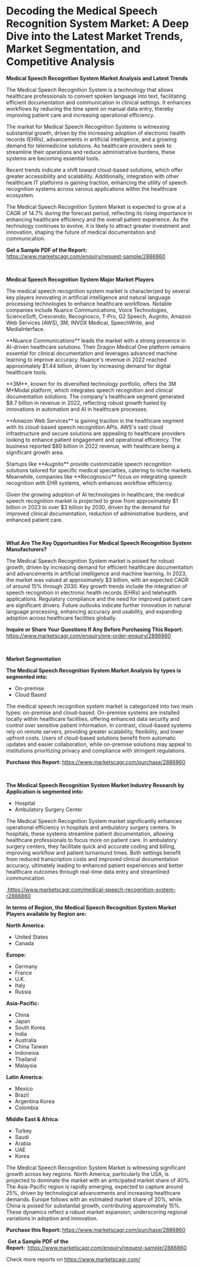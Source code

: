 <p><h1>Decoding the Medical Speech Recognition System Market: A Deep Dive into the Latest Market Trends, Market Segmentation, and Competitive Analysis</h1></p><p><strong>Medical Speech Recognition System Market Analysis and Latest Trends</strong></p>
<p><p>The Medical Speech Recognition System is a technology that allows healthcare professionals to convert spoken language into text, facilitating efficient documentation and communication in clinical settings. It enhances workflows by reducing the time spent on manual data entry, thereby improving patient care and increasing operational efficiency. </p><p>The market for Medical Speech Recognition Systems is witnessing substantial growth, driven by the increasing adoption of electronic health records (EHRs), advancements in artificial intelligence, and a growing demand for telemedicine solutions. As healthcare providers seek to streamline their operations and reduce administrative burdens, these systems are becoming essential tools. </p><p>Recent trends indicate a shift toward cloud-based solutions, which offer greater accessibility and scalability. Additionally, integration with other healthcare IT platforms is gaining traction, enhancing the utility of speech recognition systems across various applications within the healthcare ecosystem. </p><p>The Medical Speech Recognition System Market is expected to grow at a CAGR of 14.7% during the forecast period, reflecting its rising importance in enhancing healthcare efficiency and the overall patient experience. As the technology continues to evolve, it is likely to attract greater investment and innovation, shaping the future of medical documentation and communication.</p></p>
<p><strong>Get a Sample PDF of the Report:&nbsp;</strong> <a href="https://www.marketscagr.com/enquiry/request-sample/2886860?utm_campaign=3432&utm_medium=2&utm_source=Github&utm_content=ia&utm_term=13032025&utm_id=medical-speech-recognition-system">https://www.marketscagr.com/enquiry/request-sample/2886860</a></p>
<p>&nbsp;</p>
<p><strong>Medical Speech Recognition System Major Market Players</strong></p>
<p><p>The medical speech recognition system market is characterized by several key players innovating in artificial intelligence and natural language processing technologies to enhance healthcare workflows. Notable companies include Nuance Communications, Voice Technologies, ScienceSoft, Crescendo, Recognosco, T-Pro, G2 Speech, Augnito, Amazon Web Services (AWS), 3M, INVOX Medical, SpeechWrite, and MediaInterface.</p><p>**Nuance Communications** leads the market with a strong presence in AI-driven healthcare solutions. Their Dragon Medical One platform remains essential for clinical documentation and leverages advanced machine learning to improve accuracy. Nuance's revenue in 2022 reached approximately $1.44 billion, driven by increasing demand for digital healthcare tools.</p><p>**3M**, known for its diversified technology portfolio, offers the 3M M*Modal platform, which integrates speech recognition and clinical documentation solutions. The company's healthcare segment generated $8.7 billion in revenue in 2022, reflecting robust growth fueled by innovations in automation and AI in healthcare processes.</p><p>**Amazon Web Services** is gaining traction in the healthcare segment with its cloud-based speech recognition APIs. AWS's vast cloud infrastructure and secure solutions are appealing to healthcare providers looking to enhance patient engagement and operational efficiency. The business reported $80 billion in 2022 revenue, with healthcare being a significant growth area.</p><p>Startups like **Augnito** provide customizable speech recognition solutions tailored for specific medical specialties, catering to niche markets. Meanwhile, companies like **Recognosco** focus on integrating speech recognition with EHR systems, which enhances workflow efficiency.</p><p>Given the growing adoption of AI technologies in healthcare, the medical speech recognition market is projected to grow from approximately $1 billion in 2023 to over $3 billion by 2030, driven by the demand for improved clinical documentation, reduction of administrative burdens, and enhanced patient care.</p></p>
<p>&nbsp;</p>
<p><strong>What Are The Key Opportunities For Medical Speech Recognition System Manufacturers?</strong></p>
<p><p>The Medical Speech Recognition System market is poised for robust growth, driven by increasing demand for efficient healthcare documentation and advancements in artificial intelligence and machine learning. In 2023, the market was valued at approximately $3 billion, with an expected CAGR of around 15% through 2030. Key growth trends include the integration of speech recognition in electronic health records (EHRs) and telehealth applications. Regulatory compliance and the need for improved patient care are significant drivers. Future outlooks indicate further innovation in natural language processing, enhancing accuracy and usability, and expanding adoption across healthcare facilities globally.</p></p>
<p><strong>Inquire or Share Your Questions If Any Before Purchasing This Report:</strong> <a href="https://www.marketscagr.com/enquiry/pre-order-enquiry/2886860?utm_campaign=3432&utm_medium=2&utm_source=Github&utm_content=ia&utm_term=13032025&utm_id=medical-speech-recognition-system">https://www.marketscagr.com/enquiry/pre-order-enquiry/2886860</a></p>
<p>&nbsp;</p>
<p><strong>Market Segmentation</strong></p>
<p><strong>The Medical Speech Recognition System Market Analysis by types is segmented into:</strong></p>
<p><ul><li> On-premise</li><li>Cloud Based </li></ul></p>
<p><p>The medical speech recognition system market is categorized into two main types: on-premise and cloud-based. On-premise systems are installed locally within healthcare facilities, offering enhanced data security and control over sensitive patient information. In contrast, cloud-based systems rely on remote servers, providing greater scalability, flexibility, and lower upfront costs. Users of cloud-based solutions benefit from automatic updates and easier collaboration, while on-premise solutions may appeal to institutions prioritizing privacy and compliance with stringent regulations.</p></p>
<p><strong>Purchase this Report:&nbsp;</strong><a href="https://www.marketscagr.com/purchase/2886860?utm_campaign=3432&utm_medium=2&utm_source=Github&utm_content=ia&utm_term=13032025&utm_id=medical-speech-recognition-system">https://www.marketscagr.com/purchase/2886860</a></p>
<p>&nbsp;</p>
<p><strong>The Medical Speech Recognition System Market Industry Research by Application is segmented into:</strong></p>
<p><ul><li> Hospital</li><li>Ambulatory Surgery Center </li></ul></p>
<p><p>The Medical Speech Recognition System market significantly enhances operational efficiency in hospitals and ambulatory surgery centers. In hospitals, these systems streamline patient documentation, allowing healthcare professionals to focus more on patient care. In ambulatory surgery centers, they facilitate quick and accurate coding and billing, improving workflow and patient turnaround times. Both settings benefit from reduced transcription costs and improved clinical documentation accuracy, ultimately leading to enhanced patient experiences and better healthcare outcomes through real-time data entry and streamlined communication.</p></p>
<p><a href="https://www.marketscagr.com/medical-speech-recognition-system-r2886860?utm_campaign=3432&utm_medium=2&utm_source=Github&utm_content=ia&utm_term=13032025&utm_id=medical-speech-recognition-system">&nbsp;https://www.marketscagr.com/medical-speech-recognition-system-r2886860</a></p>
<p><strong>In terms of Region, the Medical Speech Recognition System Market Players available by Region are:</strong></p>
<p>
    <p> <strong> North America: </strong>
        <ul>
            <li>United States</li>
            <li>Canada</li>
        </ul>
        </p> 
    <p> <strong> Europe: </strong>
        <ul>
            <li>Germany</li>
            <li>France</li>
            <li>U.K.</li>
            <li>Italy</li>
            <li>Russia</li>
        </ul>
        </p> 
    <p> <strong> Asia-Pacific: </strong>
        <ul>
            <li>China</li>
            <li>Japan</li>
            <li>South Korea</li>
            <li>India</li>
            <li>Australia</li>
            <li>China Taiwan</li>
            <li>Indonesia</li>
            <li>Thailand</li>
            <li>Malaysia</li>
        </ul>
        </p> 
    <p> <strong> Latin America: </strong>
        <ul>
            <li>Mexico</li>
            <li>Brazil</li>
            <li>Argentina Korea</li>
            <li>Colombia</li>
        </ul>
        </p> 
    <p> <strong> Middle East & Africa: </strong>
        <ul>
            <li>Turkey</li>
            <li>Saudi</li>
            <li>Arabia</li>
            <li>UAE</li>
            <li>Korea</li>
        </ul>
    </p>
    </p>
<p><p>The Medical Speech Recognition System Market is witnessing significant growth across key regions. North America, particularly the USA, is projected to dominate the market with an anticipated market share of 40%. The Asia-Pacific region is rapidly emerging, expected to capture around 25%, driven by technological advancements and increasing healthcare demands. Europe follows with an estimated market share of 20%, while China is poised for substantial growth, contributing approximately 15%. These dynamics reflect a robust market expansion, underscoring regional variations in adoption and innovation.</p></p>
<p><strong>Purchase this Report: </strong><a href="https://www.marketscagr.com/purchase/2886860?utm_campaign=3432&utm_medium=2&utm_source=Github&utm_content=ia&utm_term=13032025&utm_id=medical-speech-recognition-system">https://www.marketscagr.com/purchase/2886860</a></p>
<p>&nbsp;<strong>Get a Sample PDF of the Report:&nbsp;&nbsp;</strong><a href="https://www.marketscagr.com/enquiry/request-sample/2886860?utm_campaign=3432&utm_medium=2&utm_source=Github&utm_content=ia&utm_term=13032025&utm_id=medical-speech-recognition-system">https://www.marketscagr.com/enquiry/request-sample/2886860</a></p>
<p><strong></strong></p>
<p>Check more reports on <a href="https://www.marketscagr.com/?utm_campaign=3432&utm_medium=2&utm_source=Github&utm_content=ia&utm_term=13032025&utm_id=medical-speech-recognition-system">https://www.marketscagr.com/</a></p>